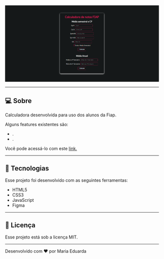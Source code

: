 ![img](https://github.com/d-araujof/Notas_Fiap/blob/fc32fa2fe29a3c100eafa201b830d695923086e7/Notas_fiap.png)

---

## **💻 Sobre**

Calculadora desenvolvida para uso dos alunos da Fiap.

Alguns features existentes são:

- .
- .

Você pode acessá-lo com este [link.](https://d-araujof.github.io/Notas_Fiap/)

---

## **🚀 Tecnologias**

Esse projeto foi desenvolvido com as seguintes ferramentas:

- HTML5
- CSS3
- JavaScript
- Figma

---

## **📝 Licença**

Esse projeto está sob a licença MIT.

---

Desenvolvido com ❤️ por Maria Eduarda
